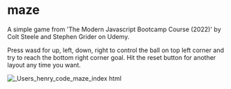 # maze
A simple game from 'The Modern Javascript Bootcamp Course (2022)' by Colt Steele and Stephen Grider on Udemy.

Press wasd for up, left, down, right to control the ball on top left corner and try to reach the bottom right corner goal.
Hit the reset button for another layout any time you want.

![_Users_henry_code_maze_index html](https://github.com/henry11241/maze/assets/88938338/c29255b2-a538-4731-83be-41876739fbea)
